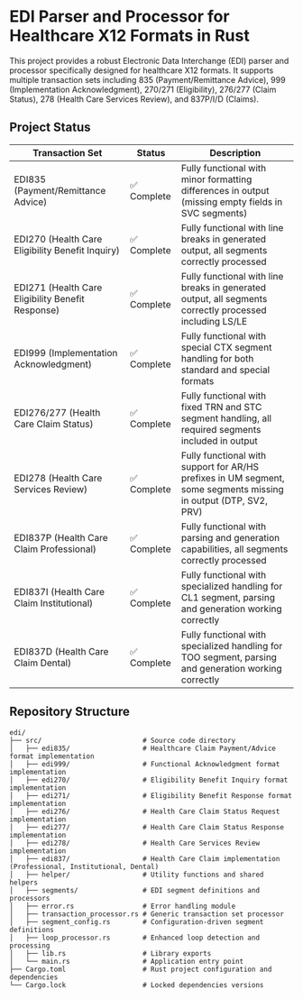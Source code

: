 # EDI Parser and Processor for Healthcare X12 Formats in Rust

This project provides a robust Electronic Data Interchange (EDI) parser and processor specifically designed for healthcare X12 formats. It supports multiple transaction sets including 835 (Payment/Remittance Advice), 999 (Implementation Acknowledgment), 270/271 (Eligibility), 276/277 (Claim Status), 278 (Health Care Services Review), and 837P/I/D (Claims).

## Project Status

| Transaction Set | Status | Description |
|----------------|--------|-------------|
| EDI835 (Payment/Remittance Advice) | ✅ Complete | Fully functional with minor formatting differences in output (missing empty fields in SVC segments) |
| EDI270 (Health Care Eligibility Benefit Inquiry) | ✅ Complete | Fully functional with line breaks in generated output, all segments correctly processed |
| EDI271 (Health Care Eligibility Benefit Response) | ✅ Complete | Fully functional with line breaks in generated output, all segments correctly processed including LS/LE |
| EDI999 (Implementation Acknowledgment) | ✅ Complete | Fully functional with special CTX segment handling for both standard and special formats |
| EDI276/277 (Health Care Claim Status) | ✅ Complete | Fully functional with fixed TRN and STC segment handling, all required segments included in output |
| EDI278 (Health Care Services Review) | ✅ Complete | Fully functional with support for AR/HS prefixes in UM segment, some segments missing in output (DTP, SV2, PRV) |
| EDI837P (Health Care Claim Professional) | ✅ Complete | Fully functional with parsing and generation capabilities, all segments correctly processed |
| EDI837I (Health Care Claim Institutional) | ✅ Complete | Fully functional with specialized handling for CL1 segment, parsing and generation working correctly |
| EDI837D (Health Care Claim Dental) | ✅ Complete | Fully functional with specialized handling for TOO segment, parsing and generation working correctly |

## Repository Structure
```
edi/
├── src/                         # Source code directory
│   ├── edi835/                  # Healthcare Claim Payment/Advice format implementation
│   ├── edi999/                  # Functional Acknowledgment format implementation
│   ├── edi270/                  # Eligibility Benefit Inquiry format implementation
│   ├── edi271/                  # Eligibility Benefit Response format implementation
│   ├── edi276/                  # Health Care Claim Status Request implementation
│   ├── edi277/                  # Health Care Claim Status Response implementation
│   ├── edi278/                  # Health Care Services Review implementation
│   ├── edi837/                  # Health Care Claim implementation (Professional, Institutional, Dental)
│   ├── helper/                  # Utility functions and shared helpers
│   ├── segments/                # EDI segment definitions and processors
│   ├── error.rs                 # Error handling module
│   ├── transaction_processor.rs # Generic transaction set processor
│   ├── segment_config.rs        # Configuration-driven segment definitions
│   ├── loop_processor.rs        # Enhanced loop detection and processing
│   ├── lib.rs                   # Library exports
│   └── main.rs                  # Application entry point
├── Cargo.toml                   # Rust project configuration and dependencies
└── Cargo.lock                   # Locked dependencies versions
```
